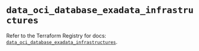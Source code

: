 # `data_oci_database_exadata_infrastructures`

Refer to the Terraform Registry for docs: [`data_oci_database_exadata_infrastructures`](https://registry.terraform.io/providers/oracle/oci/6.18.0/docs/data-sources/database_exadata_infrastructures).
